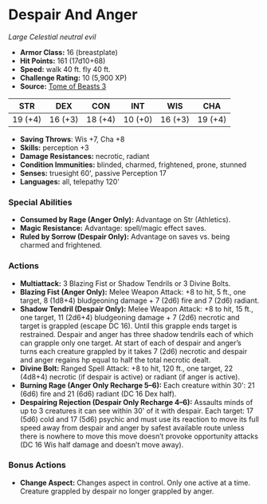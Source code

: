 # Despair And Anger

*Large* *Celestial* *neutral evil*

- **Armor Class:** 16 (breastplate)
- **Hit Points:** 161 (17d10+68)
- **Speed:** walk 40 ft. fly 40 ft.
- **Challenge Rating:** 10 (5,900 XP)
- **Source:** [Tome of Beasts 3](https://koboldpress.com/kpstore/product/tome-of-beasts-2-for-5th-edition/)

| STR | DEX | CON | INT | WIS | CHA |
| --- | --- | --- | --- | --- | --- |
| 19 (+4) | 16 (+3) | 18 (+4) | 10 (+0) | 16 (+3) | 19 (+4) |

- **Saving Throws**: Wis +7, Cha +8
- **Skills:** perception +3
- **Damage Resistances:** necrotic, radiant
- **Condition Immunities:** blinded, charmed, frightened, prone, stunned
- **Senses:** truesight 60', passive Perception 17
- **Languages:** all, telepathy 120'
### Special Abilities
- **Consumed by Rage (Anger Only):** Advantage on Str (Athletics).
- **Magic Resistance:** Advantage: spell/magic effect saves.
- **Ruled by Sorrow (Despair Only):** Advantage on saves vs. being charmed and frightened.
### Actions
- **Multiattack:** 3 Blazing Fist or Shadow Tendrils or 3 Divine Bolts.
- **Blazing Fist (Anger Only):** Melee Weapon Attack: +8 to hit, 5 ft., one target, 8 (1d8+4) bludgeoning damage + 7 (2d6) fire and 7 (2d6) radiant.
- **Shadow Tendril (Despair Only):** Melee Weapon Attack: +8 to hit, 15 ft., one target, 11 (2d6+4) bludgeoning damage + 7 (2d6) necrotic and target is grappled (escape DC 16). Until this grapple ends target is restrained. Despair and anger has three shadow tendrils each of which can grapple only one target. At start of each of despair and anger’s turns each creature grappled by it takes 7 (2d6) necrotic and despair and anger regains hp equal to half the total necrotic dealt.
- **Divine Bolt:** Ranged Spell Attack: +8 to hit, 120 ft., one target, 22 (4d8+4) necrotic (if despair is active) or radiant (if anger is active).
- **Burning Rage (Anger Only Recharge 5–6):** Each creature within 30': 21 (6d6) fire and 21 (6d6) radiant (DC 16 Dex half).
- **Despairing Rejection (Despair Only Recharge 4–6):** Assaults minds of up to 3 creatures it can see within 30' of it with despair. Each target: 17 (5d6) cold and 17 (5d6) psychic and must use its reaction to move its full speed away from despair and anger by safest available route unless there is nowhere to move this move doesn’t provoke opportunity attacks (DC 16 Wis half damage and doesn’t move away).
### Bonus Actions
- **Change Aspect:** Changes aspect in control. Only one active at a time. Creature grappled by despair no longer grappled by anger.
